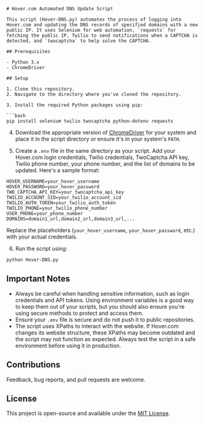```
# Hover.com Automated DNS Update Script

This script (Hover-DNS.py) automates the process of logging into Hover.com and updating the DNS records of specified domains with a new public IP. It uses Selenium for web automation, `requests` for fetching the public IP, Twilio to send notifications when a CAPTCHA is detected, and `twocaptcha` to help solve the CAPTCHA.

## Prerequisites

- Python 3.x
- ChromeDriver

## Setup

1. Clone this repository.
2. Navigate to the directory where you've cloned the repository.

3. Install the required Python packages using pip:

```bash
pip install selenium twilio twocaptcha python-dotenv requests
```

4. Download the appropriate version of [ChromeDriver](https://sites.google.com/a/chromium.org/chromedriver/) for your system and place it in the script directory or ensure it's in your system's `PATH`.

5. Create a `.env` file in the same directory as your script. Add your Hover.com login credentials, Twilio credentials, TwoCaptcha API key, Twilio phone number, your phone number, and the list of domains to be updated. Here's a sample format:

```plaintext
HOVER_USERNAME=your_hover_username
HOVER_PASSWORD=your_hover_password
TWO_CAPTCHA_API_KEY=your_twocaptcha_api_key
TWILIO_ACCOUNT_SID=your_twilio_account_sid
TWILIO_AUTH_TOKEN=your_twilio_auth_token
TWILIO_PHONE=your_twilio_phone_number
USER_PHONE=your_phone_number
DOMAINS=domain1_url,domain2_url,domain3_url,...
```

Replace the placeholders (`your_hover_username`, `your_hover_password`, etc.) with your actual credentials.

6. Run the script using:

```bash
python Hover-DNS.py
```

## Important Notes

- Always be careful when handling sensitive information, such as login credentials and API tokens. Using environment variables is a good way to keep them out of your scripts, but you should also ensure you're using secure methods to protect and access them.
- Ensure your `.env` file is secure and do not push it to public repositories.
- The script uses XPaths to interact with the website. If Hover.com changes its website structure, these XPaths may become outdated and the script may not function as expected. Always test the script in a safe environment before using it in production.

## Contributions

Feedback, bug reports, and pull requests are welcome.

## License

This project is open-source and available under the [MIT License](LICENSE).
```
